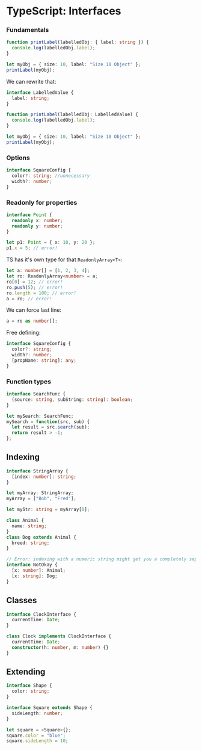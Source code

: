 # TypeScript: Interfaces

### Fundamentals

```ts
function printLabel(labelledObj: { label: string }) {
  console.log(labelledObj.label);
}

let myObj = { size: 10, label: "Size 10 Object" };
printLabel(myObj);
```

We can rewrite that:

```ts
interface LabelledValue {
  label: string;
}

function printLabel(labelledObj: LabelledValue) {
  console.log(labelledObj.label);
}

let myObj = { size: 10, label: "Size 10 Object" };
printLabel(myObj);
```

### Options

```ts
interface SquareConfig {
  color?: string; //unnecessary
  width?: number;
}
```

### Readonly for properties

```ts
interface Point {
  readonly x: number;
  readonly y: number;
}

let p1: Point = { x: 10, y: 20 };
p1.x = 5; // error!
```

TS has it's own type for that `ReadonlyArray<T>`:

```ts
let a: number[] = [1, 2, 3, 4];
let ro: ReadonlyArray<number> = a;
ro[0] = 12; // error!
ro.push(5); // error!
ro.length = 100; // error!
a = ro; // error!
```

We can force last line:

```ts
a = ro as number[];
```

Free defining:

```ts
interface SquareConfig {
  color?: string;
  width?: number;
  [propName: string]: any;
}
```

### Function types

```ts
interface SearchFunc {
  (source: string, subString: string): boolean;
}

let mySearch: SearchFunc;
mySearch = function(src, sub) {
  let result = src.search(sub);
  return result > -1;
};
```

## Indexing

```ts
interface StringArray {
  [index: number]: string;
}

let myArray: StringArray;
myArray = ["Bob", "Fred"];

let myStr: string = myArray[0];
```

```ts
class Animal {
  name: string;
}
class Dog extends Animal {
  breed: string;
}

// Error: indexing with a numeric string might get you a completely separate type of Animal!
interface NotOkay {
  [x: number]: Animal;
  [x: string]: Dog;
}
```

## Classes

```ts
interface ClockInterface {
  currentTime: Date;
}

class Clock implements ClockInterface {
  currentTime: Date;
  constructor(h: number, m: number) {}
}
```

## Extending

```ts
interface Shape {
  color: string;
}

interface Square extends Shape {
  sideLength: number;
}

let square = <Square>{};
square.color = "blue";
square.sideLength = 10;
```
